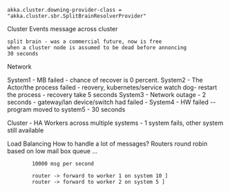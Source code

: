     akka.cluster.downing-provider-class = "akka.cluster.sbr.SplitBrainResolverProvider"


Cluster Events
    message across cluster

    split brain - was a commercial future, now is free
    when a cluster node is assumed to be dead before annoncing
    30 seconds

Network

 System1
        - MB failed - chance of recover is 0 percent.
 System2
        - The Actor/the process failed
        - reovery, kubernetes/service watch dog- restart the process
        - recovery take 5 seconds
 System3
        - Network outage
        - 2 seconds - gateway/lan device/switch had failed - 
 System4
        - HW failed
        -- program moved to system5 - 30 seconds
        
        
Cluster - HA
    Workers across multiple systems - 1 system fails, other system still available
    
Load Balancing
    How to handle a lot of messages?
        Routers
            round robin
            based on low mail box queue
            ...
            
            10000 msg per second
            
            router -> forward to worker 1 on system 10 ]
            router -> forward to worker 2 on system 5 ]

            